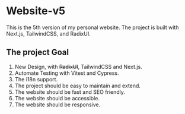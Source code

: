 # Website-v5

This is the 5th version of my personal website. The project is built with Next.js, TailwindCSS, and RadixUI.

## The project Goal

1. New Design, with ~~RadixUI~~, TailwindCSS and Next.js.
2. Automate Testing with Vitest and Cypress.
3. The i18n support.
4. The project should be easy to maintain and extend.
5. The website should be fast and SEO friendly.
6. The website should be accessible.
7. The website should be responsive.

##
